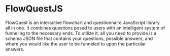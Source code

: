 # FlowQuestJS

FlowQuest is an interactive flowchart and questionnaire JavaScript library all in one. It combines questions posed to users with an intelligent system of funneling to the necessary ends. To utilize it, all you need to provide is a schema JSON file that contains your questions, possible answers, and where you would like the user to be funneled to upon the particular answers.
